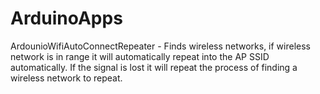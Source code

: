 # ArduinoApps

ArdounioWifiAutoConnectRepeater - Finds wireless networks, if wireless network is in range it will automatically repeat into the AP SSID automatically. If the signal is lost it will repeat the process of finding a wireless network to repeat.
